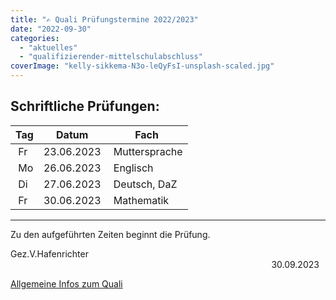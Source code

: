 ```yaml
---
title: "✍ Quali Prüfungstermine 2022/2023"
date: "2022-09-30"
categories: 
  - "aktuelles"
  - "qualifizierender-mittelschulabschluss"
coverImage: "kelly-sikkema-N3o-leQyFsI-unsplash-scaled.jpg"
---
```


## **Schriftliche Prüfungen:**

| Tag | Datum | Fach |
| --- | --- | --- |
|  Fr | 23.06.2023 |  Muttersprache |
|  Mo | 26.06.2023 |  Englisch |
|  Di | 27.06.2023 |  Deutsch, DaZ |
|  Fr | 30.06.2023 |  Mathematik |

* * *

Zu den aufgeführten Zeiten beginnt die Prüfung.

Gez.V.Hafenrichter                                                                                                            30.09.2023

[Allgemeine Infos zum Quali](https://volksschule-partenkirchen.de/informationen/quali/)
